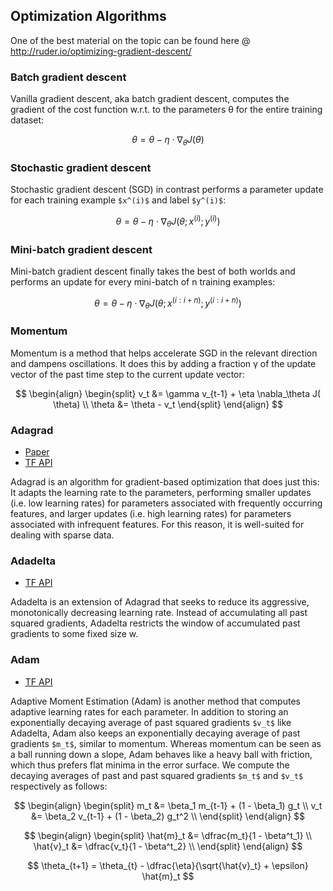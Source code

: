 ## Optimization Algorithms

One of the best material on the topic can be found here @ http://ruder.io/optimizing-gradient-descent/

### Batch gradient descent
Vanilla gradient descent, aka batch gradient descent, computes the gradient of the cost function w.r.t. to the parameters θ
for the entire training dataset:

$$\theta = \theta - \eta \cdot \nabla_\theta J( \theta)$$

### Stochastic gradient descent
Stochastic gradient descent (SGD) in contrast performs a parameter update for each training example 
`$x^(i)$` and label `$y^(i)$`:

$$\theta = \theta - \eta \cdot \nabla_\theta J( \theta; x^{(i)}; y^{(i)})$$

### Mini-batch gradient descent
Mini-batch gradient descent finally takes the best of both worlds and performs an update for every mini-batch of 
n training examples:

$$\theta = \theta - \eta \cdot \nabla_\theta J( \theta; x^{(i:i+n)}; y^{(i:i+n)})$$

### Momentum
Momentum is a method that helps accelerate SGD in the relevant direction and dampens oscillations. 
It does this by adding a fraction γ of the update vector of the past time step to the current update vector:

$$
\begin{align} 
\begin{split} 
v_t &= \gamma v_{t-1} + \eta \nabla_\theta J( \theta) \\ 
\theta &= \theta - v_t 
\end{split} 
\end{align}
$$

### Adagrad

- [Paper](http://jmlr.org/papers/v12/duchi11a.html)
- [TF API](https://www.tensorflow.org/api_docs/python/tf/train/AdagradOptimizer)

Adagrad is an algorithm for gradient-based optimization that does just this: It adapts the learning rate to the parameters, 
performing smaller updates (i.e. low learning rates) for parameters associated with frequently 
occurring features, and larger updates (i.e. high learning rates) for parameters associated with 
infrequent features. For this reason, it is well-suited for dealing with sparse data.

### Adadelta

- [TF API](https://www.tensorflow.org/api_docs/python/tf/train/AdadeltaOptimizer)

Adadelta is an extension of Adagrad that seeks to reduce its aggressive, monotonically decreasing 
learning rate. Instead of accumulating all past squared gradients, Adadelta restricts the window of 
accumulated past gradients to some fixed size w.

### Adam

- [TF API](https://www.tensorflow.org/api_docs/python/tf/train/AdamOptimizer)    

Adaptive Moment Estimation (Adam) is another method that computes adaptive learning rates for each parameter. 
In addition to storing an exponentially decaying average of past squared gradients `$v_t$`
like Adadelta, Adam also keeps an exponentially decaying average of past gradients `$m_t$`, similar to momentum. 
Whereas momentum can be seen as a ball running down a slope, Adam behaves like a heavy ball with friction, 
which thus prefers flat minima in the error surface. We compute the decaying averages of past and past squared gradients `$m_t$` and `$v_t$` respectively as follows:

$$
\begin{align} 
\begin{split} 
m_t &= \beta_1 m_{t-1} + (1 - \beta_1) g_t \\ 
v_t &= \beta_2 v_{t-1} + (1 - \beta_2) g_t^2 \\
\end{split} 
\end{align}
$$

$$
\begin{align} 
\begin{split} 
\hat{m}_t &= \dfrac{m_t}{1 - \beta^t_1} \\ 
\hat{v}_t &= \dfrac{v_t}{1 - \beta^t_2} \\ 
\end{split} 
\end{align}
$$

$$
\theta_{t+1} = \theta_{t} - \dfrac{\eta}{\sqrt{\hat{v}_t} + \epsilon} \hat{m}_t
$$
